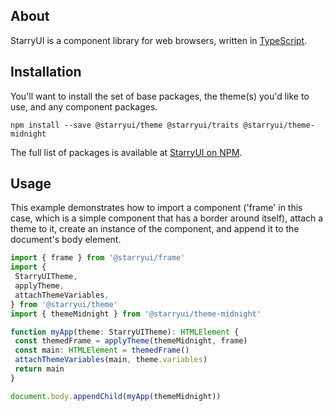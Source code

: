 ## About

StarryUI is a component library for web browsers, written in [TypeScript](https://www.typescriptlang.org/).

## Installation

You'll want to install the set of base packages, the theme(s) you'd like to use, and any component packages.

```shell
npm install --save @starryui/theme @starryui/traits @starryui/theme-midnight
```

The full list of packages is available at [StarryUI on NPM](https://www.npmjs.com/org/starryui).

## Usage

This example demonstrates how to import a component ('frame' in this case, which is a simple component that has a border around itself), attach a theme to it, create an instance of the component, and append it to the document's body element.

```ts
import { frame } from '@starryui/frame'
import {
 StarryUITheme,
 applyTheme,
 attachThemeVariables,
} from '@starryui/theme'
import { themeMidnight } from '@starryui/theme-midnight'

function myApp(theme: StarryUITheme): HTMLElement {
 const themedFrame = applyTheme(themeMidnight, frame)
 const main: HTMLElement = themedFrame()
 attachThemeVariables(main, theme.variables)
 return main
}

document.body.appendChild(myApp(themeMidnight))
```

<div class="example0" />
